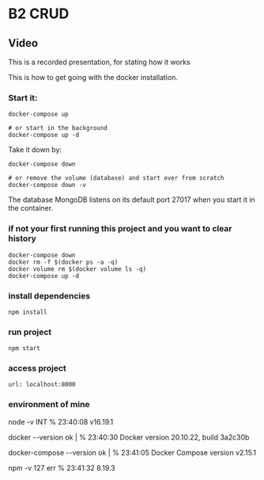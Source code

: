 # B2 CRUD
Video
-----------------------------

This is a recorded presentation, for stating how it works



This is how to get going with the docker installation.

### Start it:

```
docker-compose up

# or start in the background
docker-compose up -d
```

Take it down by:

```
docker-compose down

# or remove the volume (database) and start over from scratch
docker-compose down -v
```

The database MongoDB listens on its default port 27017 when you start it in the container.


### if not your first running this project and you want to clear history

```
docker-compose down
docker rm -f $(docker ps -a -q)
docker volume rm $(docker volume ls -q)
docker-compose up -d
```


### install dependencies
```
npm install
```


### run project
```
npm start
```


### access project
```
url: localhost:8000
```

### environment of mine 

node -v                           INT  %  23:40:08
v16.19.1

docker --version                  ok | %  23:40:30
Docker version 20.10.22, build 3a2c30b

docker-compose --version       ok | %  23:41:05
Docker Compose version v2.15.1

npm -v                     127 err  %  23:41:32
8.19.3

